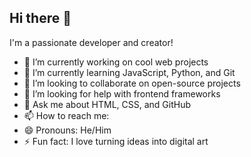 ## Hi there 👋

I'm a passionate developer and creator!

- 🔭 I’m currently working on cool web projects
- 🌱 I’m currently learning JavaScript, Python, and Git
- 👯 I’m looking to collaborate on open-source projects
- 🤔 I’m looking for help with frontend frameworks
- 💬 Ask me about HTML, CSS, and GitHub
- 📫 How to reach me: 
- 😄 Pronouns: He/Him
- ⚡ Fun fact: I love turning ideas into digital art